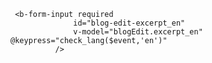      <b-form-input required
                  id="blog-edit-excerpt_en"
                  v-model="blogEdit.excerpt_en"  @keypress="check_lang($event,'en')"
              />
